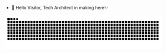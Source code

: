 - 👋 Hello Visitor, Tech Architect in making here✨
<p align="center">
  <img src="https://raw.githubusercontent.com/thyAnupam/thyAnupam/output/github-contribution-grid-snake.svg" alt="snake"></center>
</p>
<!---
thyAnupam/thyAnupam is a ✨ special ✨ repository because its `README.md` (this file) appears on your GitHub profile.
You can click the Preview link to take a look at your changes.
--->
